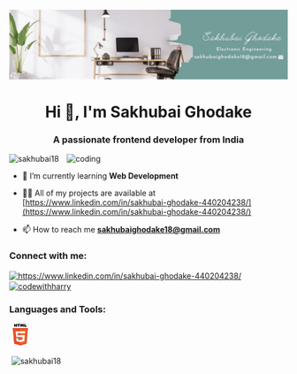 ![logo](1686386193418[1].jpg)
<h1 align="center">Hi 👋, I'm Sakhubai Ghodake</h1>
<h3 align="center">A passionate frontend developer from India</h3>

<img align="right" alt="coding" width="400" src="https://user-images.githubusercontent.com/59734313/157189039-c09b3e38-9f42-42c0-ab54-14f1574190a7.gif">

<p align="left"> <img src="https://komarev.com/ghpvc/?username=sakhubai18&label=Profile%20views&color=0e75b6&style=flat" alt="sakhubai18" /> </p>

- 🌱 I’m currently learning **Web Development**

- 👨‍💻 All of my projects are available at [https://www.linkedin.com/in/sakhubai-ghodake-440204238/](https://www.linkedin.com/in/sakhubai-ghodake-440204238/)

- 📫 How to reach me **sakhubaighodake18@gmail.com**

<h3 align="left">Connect with me:</h3>
<p align="left">
<a href="https://linkedin.com/in/https://www.linkedin.com/in/sakhubai-ghodake-440204238/" target="blank"><img align="center" src="https://raw.githubusercontent.com/rahuldkjain/github-profile-readme-generator/master/src/images/icons/Social/linked-in-alt.svg" alt="https://www.linkedin.com/in/sakhubai-ghodake-440204238/" height="30" width="40" /></a>
<a href="https://www.youtube.com/c/codewithharry" target="blank"><img align="center" src="https://raw.githubusercontent.com/rahuldkjain/github-profile-readme-generator/master/src/images/icons/Social/youtube.svg" alt="codewithharry" height="30" width="40" /></a>
</p>

<h3 align="left">Languages and Tools:</h3>
<p align="left"> <a href="https://www.w3.org/html/" target="_blank" rel="noreferrer"> <img src="https://raw.githubusercontent.com/devicons/devicon/master/icons/html5/html5-original-wordmark.svg" alt="html5" width="40" height="40"/> </a> </p>

<p>&nbsp;<img align="center" src="https://github-readme-stats.vercel.app/api?username=sakhubai18&show_icons=true&locale=en" alt="sakhubai18" /></p>

